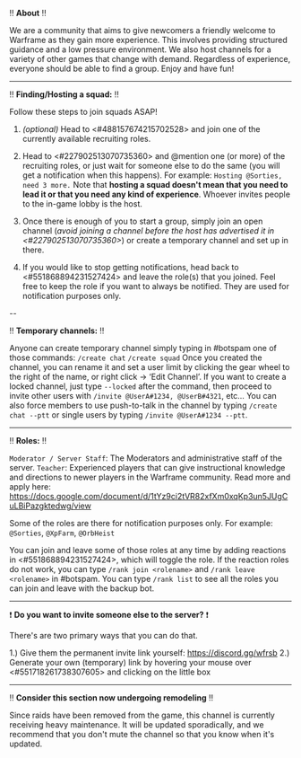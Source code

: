 :bangbang: **About** :bangbang:

We are a  community that aims to give newcomers a friendly welcome to Warframe as they gain more experience. This involves providing structured guidance and a low pressure environment. We also host channels for a variety of other games that change with demand. Regardless of experience, everyone should be able to find a group.
Enjoy and have fun!

---

:bangbang: **Finding/Hosting a squad:** :bangbang: 

Follow these steps to join squads ASAP!

1. *(optional)* Head to <#488157674215702528> and join one of the currently available recruiting roles.

2. Head to <#227902513070735360> and @mention one (or more) of the recruiting roles, or just wait for someone else to do the same (you will get a notification when this happens).
For example: `Hosting @Sorties, need 3 more.`
Note that **hosting a squad doesn't mean that you need to lead it or that you need any kind of experience**. Whoever invites people to the in-game lobby is the host.

3. Once there is enough of you to start a group, simply join an open channel (*avoid joining a channel before the host has advertised it in <#227902513070735360>*) or create a temporary channel and set up in there.

4. If you would like to stop getting notifications, head back to <#551868894231527424> and leave the role(s) that you joined. Feel free to keep the role if you want to always be notified. They are used for notification purposes only.

--

:bangbang: **Temporary channels:** :bangbang: 

Anyone can create temporary channel simply typing in #botspam one of those commands:
`/create chat`
`/create squad`
Once you created the channel, you can rename it and set a user limit by clicking the gear wheel to the right of the name, or right click -> ‘Edit Channel’.
If you want to create a locked channel, just type `--locked` after the command, then proceed to invite other users with `/invite @UserA#1234, @UserB#4321`, etc…
You can also force members to use push-to-talk in the channel by typing `/create chat --ptt` or single users by typing `/invite @UserA#1234 --ptt`.

---

:bangbang: **Roles:** :bangbang: 

`Moderator / Server Staff`: The Moderators and administrative staff of the server.
`Teacher`: Experienced players that can give instructional knowledge and directions to newer players in the Warframe community.
Read more and apply here: <https://docs.google.com/document/d/1tYz9ci2tVR82xfXm0xqKp3un5JUgCuLBiPazgktedwg/view>

Some of the roles are there for notification purposes only. For example: `@Sorties`, `@XpFarm`, `@OrbHeist`

You can join and leave some of those roles at any time by adding reactions in <#551868894231527424>, which will toggle the role. If the reaction roles do not work, you can type `/rank join <rolename>` and `/rank leave <rolename>` in #botspam.
You can type `/rank list` to see all the roles you can join and leave with the backup bot.

---

:exclamation:  **Do you want to invite someone else to the server?** :exclamation: 

There's are two primary ways that you can do that. 

1.) Give them the permanent invite link yourself: https://discord.gg/wfrsb
2.) Generate your own (temporary) link by hovering your mouse over <#551718261738307605> and clicking on the little box

---

:bangbang: **Consider this section now undergoing remodeling** :bangbang: 

Since raids have been removed from the game, this channel is currently receiving heavy maintenance. It will be updated sporadically, and we recommend that you don't mute the channel so that you know when it's updated.
